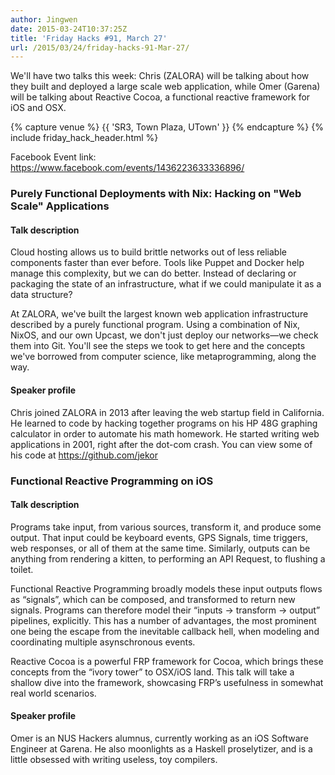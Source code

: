 ```yaml
---
author: Jingwen
date: 2015-03-24T10:37:25Z
title: 'Friday Hacks #91, March 27'
url: /2015/03/24/friday-hacks-91-Mar-27/
---
```


We'll have two talks this week: Chris (ZALORA) will be talking about how
they built and deployed a large scale web application, while Omer (Garena) will
be talking about Reactive Cocoa, a functional reactive framework for iOS and
OSX.

{% capture venue %}
    {{ 'SR3, Town Plaza, UTown' }}
{% endcapture %}
{% include friday_hack_header.html %}

Facebook Event link: https://www.facebook.com/events/1436223633336896/

### Purely Functional Deployments with Nix: Hacking on "Web Scale" Applications

#### Talk description

Cloud hosting allows us to build brittle networks out of less reliable components faster than ever before. Tools like Puppet and Docker help manage this complexity, but we can do better. Instead of declaring or packaging the state of an infrastructure, what if we could manipulate it as a data structure?

At ZALORA, we've built the largest known web application infrastructure described by a purely functional program. Using a combination of Nix, NixOS, and our own Upcast, we don't just deploy our networks—we check them into Git. You'll see the steps we took to get here and the concepts we've borrowed from computer science, like metaprogramming, along the way.

#### Speaker profile

Chris joined ZALORA in 2013 after leaving the web startup field in California. He learned to code by hacking together programs on his HP 48G graphing calculator in order to automate his math homework. He started writing web applications in 2001, right after the dot-com crash. You can view some of his code at https://github.com/jekor

### Functional Reactive Programming on iOS

#### Talk description

Programs take input, from various sources, transform it, and produce some output. That input could be keyboard events, GPS Signals, time triggers, web responses, or all of them at the same time. Similarly, outputs can be anything from rendering a kitten, to performing an API Request, to flushing a toilet.

Functional Reactive Programming broadly models these input outputs flows as “signals”, which can be composed, and transformed to return new signals. Programs can therefore model their “inputs -> transform -> output” pipelines, explicitly. This has a number of advantages, the most prominent one being the escape from the inevitable callback hell, when modeling and coordinating multiple asynschronous events.

Reactive Cocoa is a powerful FRP framework for Cocoa, which brings these concepts from the “ivory tower” to OSX/iOS land. This talk will take a shallow dive into the framework, showcasing FRP’s usefulness in somewhat real world scenarios.

#### Speaker profile

Omer is an NUS Hackers alumnus, currently working as an iOS Software Engineer at Garena. He also moonlights as a Haskell proselytizer, and is a little obsessed with writing useless, toy compilers.
